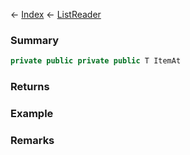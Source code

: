 ← [Index](Api-Index) ← [ListReader<T>](VRage.Collections.ListReader`1)

### Summary

```csharp
private public private public T ItemAt
```

### Returns

### Example

### Remarks

